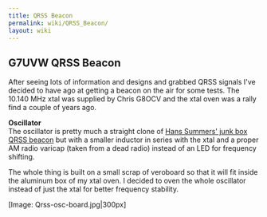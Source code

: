 ```yaml
---
title: QRSS Beacon
permalink: wiki/QRSS_Beacon/
layout: wiki
---
```


G7UVW QRSS Beacon
-----------------

After seeing lots of information and designs and grabbed QRSS signals
I've decided to have ago at getting a beacon on the air for some tests.
The 10.140 MHz xtal was supplied by Chris G8OCV and the xtal oven was a
rally find a couple of years ago.

**Oscillator**  
The oscillator is pretty much a straight clone of [Hans Summers' junk
box QRSS
beacon](http://www.hanssummers.com/radio/qrssjb/phase1/index.htm) but
with a smaller inductor in series with the xtal and a proper AM radio
varicap (taken from a dead radio) instead of an LED for frequency
shifting.

The whole thing is built on a small scrap of veroboard so that it will
fit inside the aluminum box of my xtal oven. I decided to oven the whole
oscillator instead of just the xtal for better frequency stability.

\[Image: Qrss-osc-board.jpg|300px\]
